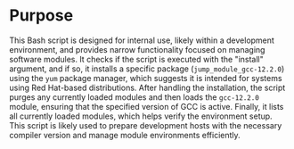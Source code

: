 # Purpose
This Bash script is designed for internal use, likely within a development environment, and provides narrow functionality focused on managing software modules. It checks if the script is executed with the "install" argument, and if so, it installs a specific package (`jump_module_gcc-12.2.0`) using the `yum` package manager, which suggests it is intended for systems using Red Hat-based distributions. After handling the installation, the script purges any currently loaded modules and then loads the `gcc-12.2.0` module, ensuring that the specified version of GCC is active. Finally, it lists all currently loaded modules, which helps verify the environment setup. This script is likely used to prepare development hosts with the necessary compiler version and manage module environments efficiently.

